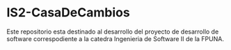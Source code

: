 # IS2-CasaDeCambios
Este repositorio esta destinado al desarrollo del proyecto de desarrollo de software correspodiente a la catedra Ingenieria de Software II de la FPUNA.
